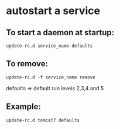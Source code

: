 # autostart a service

## To start a daemon at startup:
```
update-rc.d service_name defaults
```
## To remove:
```
update-rc.d -f service_name remove
```
defaults => default run levels 2,3,4 and 5

## Example:
```
update-rc.d tomcat7 defaults
```